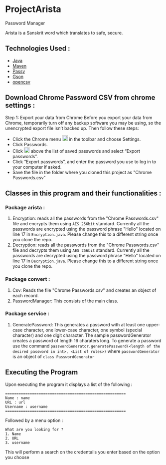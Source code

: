 # ProjectArista
Password Manager

Arista is a Sanskrit word which translates to safe, secure.

## Technologies Used :

* [Java](https://www.java.com/en/)
* [Maven](https://maven.apache.org)
* [Passy](https://www.passay.org/)
* [Gson](https://mvnrepository.com/artifact/com.google.code.gson/gson/2.8.5)
* [opencsv](http://opencsv.sf.net/)

## Download Chrome Password CSV from chrome settings :

Step 1: Export your data from Chrome
Before you export your data from Chrome, temporarily turn off any backup software you may be using, so the unencrypted export file isn’t backed up. Then follow these steps:

* Click the Chrome menu <img src="https://image.flaticon.com/icons/svg/61/61140.svg" width=18 height=18> in the toolbar and choose Settings.
* Click Passwords.
* Click <img src="https://image.flaticon.com/icons/svg/61/61140.svg" width=18 height=18> above the list of saved passwords and select “Export passwords”.
* Click “Export passwords”, and enter the password you use to log in to your computer if asked.
* Save the file in the folder where you cloned this project as "Chrome Passwords.csv"

## Classes in this program and their functionalities :

### Package arista :

1. Encryption: reads all the passwords from the "Chrome Passwords.csv" file and encrypts them using ```AES 256bit``` standard. Currently all the passwords are encrypted using the password phrase "Hello" located on line 17 in ```Encryption.java```. Please change this to a different string once you clone the repo.
2. Decryption: reads all the passwords from the "Chrome Passwords.csv" file and decrypts them using ```AES 256bit``` standard. Currently all the passwords are decrypted using the password phrase "Hello" located on line 17 in ```Decryption.java```. Please change this to a different string once you clone the repo.

### Package convert :

1. Csv: Reads the file "Chrome Passwords.csv" and creates an object of each record.
2. PasswordManager: This consists of the main class.

### Package service :

1. GeneratePassword: This generates a password with at least one upper-case character, one lower-case character, one symbol (special character) and one digit character. The sample passwordGenerator creates a password of length 16 charaters long. To generate a password use the command ```passwordGenerator.generatePassword(<length of the desired password in int>, <List of rules>)``` where ```passwordGenerator``` is an object of ```class PasswordGenerator```

## Executing the Program

Upon executing the program it displays a list of the following :

```
======================================================
Name : name
URL : url
Username : username
======================================================
```

Followed by a menu option :

```
What are you looking for ?
1. Name
2. URL
3. username
```

This will perform a search on the credentails you enter based on the option you choose
